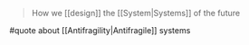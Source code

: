 > How we [[design]] the [[System|Systems]] of the future

#quote about [[Antifragility|Antifragile]] systems